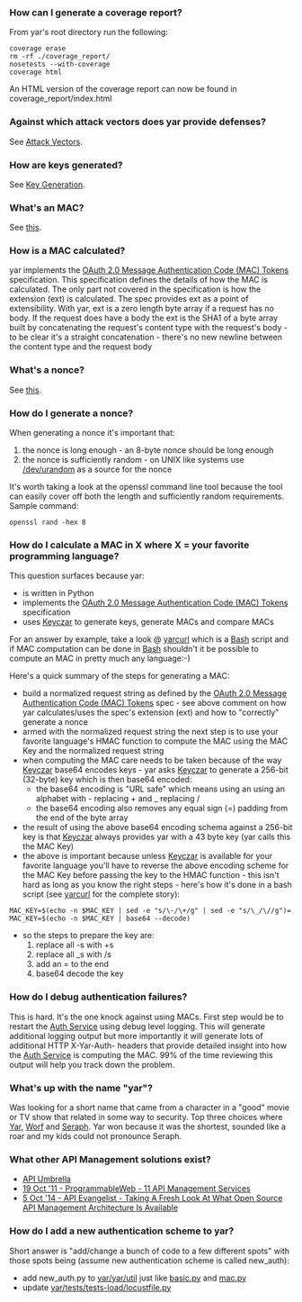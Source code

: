 ### How can I generate a coverage report?
From yar's root directory run the following:
~~~~~
coverage erase
rm -rf ./coverage_report/
nosetests --with-coverage
coverage html
~~~~~
An HTML version of the coverage report can now be found in coverage_report/index.html

### Against which attack vectors does yar provide defenses?
See [Attack Vectors](Attack_Vectors.md).

### How are keys generated?
See [Key Generation](../yar/key_service#key-generation).

### What's an MAC?
See [this](http://en.wikipedia.org/wiki/Message_authentication_code).

### How is a MAC calculated?
yar implements the [OAuth 2.0 Message Authentication Code (MAC) Tokens](http://tools.ietf.org/html/draft-ietf-oauth-v2-http-mac-02) specification.
This specification defines the details of how the MAC is calculated.
The only part not covered in the specification is how the extension (ext) is calculated.
The spec provides ext as a point of extensibility.
With yar, ext is a zero length byte array if a request has no body.
If the request does have a body the ext is the SHA1 of a byte array built by concatenating the request's content type with the request's body - to be clear it's a straight concatenation - there's no new newline between the content type and the request body

### What's a nonce?
See [this](http://en.wikipedia.org/wiki/Cryptographic_nonce).

### How do I generate a nonce?
When generating a nonce it's important that:

1. the nonce is long enough - an 8-byte nonce should be long enough
1. the nonce is sufficiently random - on UNIX like systems 
use [/dev/urandom](http://en.wikipedia.org/wiki//dev/random) as a source for the nonce

It's worth taking a look at the openssl command line tool because the tool can easily cover off both the length and sufficiently random requirements. Sample command:
~~~~~
openssl rand -hex 8
~~~~~

### How do I calculate a MAC in X where X = your favorite programming language?
This question surfaces because yar:
* is written in Python
* implements the [OAuth 2.0 Message Authentication Code (MAC) Tokens](http://tools.ietf.org/html/draft-ietf-oauth-v2-http-mac-02) specification
* uses [Keyczar](http://www.keyczar.org/) to generate keys, generate MACs and compare MACs

For an answer by example, take a look @ [yarcurl](../bin/yarcurl)
which is a [Bash](http://en.wikipedia.org/wiki/Bash_%28Unix_shell%29) script 
and if MAC computation can be done in [Bash](http://en.wikipedia.org/wiki/Bash_%28Unix_shell%29)
shouldn't it be possible to compute an MAC in pretty much any language:-)

Here's a quick summary of the steps for generating a MAC:
* build a normalized request string as defined by the
[OAuth 2.0 Message Authentication Code (MAC) Tokens](http://tools.ietf.org/html/draft-ietf-oauth-v2-http-mac-02) spec - see above comment on how yar calculates/uses the spec's extension (ext) and how to "correctly" generate a nonce
* armed with the normalized request string the next step is to use your favorite language's HMAC function to compute the MAC using the MAC Key and the normalized request string
* when computing the MAC care needs to be taken because of the way [Keyczar](http://www.keyczar.org/) base64 encodes keys - yar asks [Keyczar](http://www.keyczar.org/) to generate a 256-bit (32-byte) key which is then base64 encoded:
  * the base64 encoding is "URL safe" which means using an using an alphabet with - replacing + and _ replacing /
  * the base64 encoding also removes any equal sign (=) padding from the end of the byte array
* the result of using the above base64 encoding schema against a 256-bit key is that [Keyczar](http://www.keyczar.org/) always provides yar with a 43 byte key (yar calls this the MAC Key)
* the above is important because unless [Keyczar](http://www.keyczar.org/) is available for your
favorite language you'll have to reverse the above encoding scheme for the MAC Key before passing
the key to the HMAC function - this isn't hard as long as you know the right steps - here's
how it's done in a bash script (see [yarcurl](../bin/yarcurl) for the complete story):

~~~~~
MAC_KEY=$(echo -n $MAC_KEY | sed -e "s/\-/\+/g" | sed -e "s/\_/\//g")=
MAC_KEY=$(echo -n $MAC_KEY | base64 --decode)
~~~~~

* so the steps to prepare the key are:
  1. replace all -s with +s
  1. replace all _s with /s
  1. add an = to the end
  1. base64 decode the key

### How do I debug authentication failures?
This is hard. It's the one knock against using MACs.
First step would be to restart the [Auth Service](../yar/auth_service) using debug level logging.
This will generate additional logging output but more importantly it will generate
lots of additional HTTP X-Yar-Auth- headers that provide detailed insight into how
the [Auth Service](../yar/auth_service) is computing the MAC.
99% of the time reviewing this output will help you track down the problem.

### What's up with the name "yar"?
Was looking for a short name that came from a
character in a "good" movie or TV show that related in some way to security.
Top three choices where
[Yar](http://en.wikipedia.org/wiki/Tasha_Yar),
[Worf](http://en.wikipedia.org/wiki/Worf)
and
[Seraph](http://en.wikipedia.org/wiki/Seraph_%28The_Matrix%29).
Yar won because it was the shortest,
sounded like a roar
and my kids could not pronounce Seraph.

### What other API Management solutions exist?
* [API Umbrella](https://github.com/NREL/api-umbrella/)
* [19 Oct '11 - ProgrammableWeb - 11 API Management Services](http://blog.programmableweb.com/2011/10/19/api-service-provider-roundup/)
* [5 Oct '14 - API Evangelist - Taking A Fresh Look At What Open Source API Management Architecture Is Available](http://apievangelist.com/2014/10/05/taking-a-fresh-look-at-what-open-source-api-management-architecture-is-available)

### How do I add a new authentication scheme to yar?
Short answer is "add/change a bunch of code to a few different spots"
with those spots being (assume new authentication scheme is called new_auth):
* add new_auth.py to [yar/yar/util](../yar/util)
just like [basic.py](../yar/util/basic.py)
and [mac.py](../yar/util/mac.py)
* update [yar/tests/tests-load/locustfile.py](../tests/tests-load/locustfile.py)

